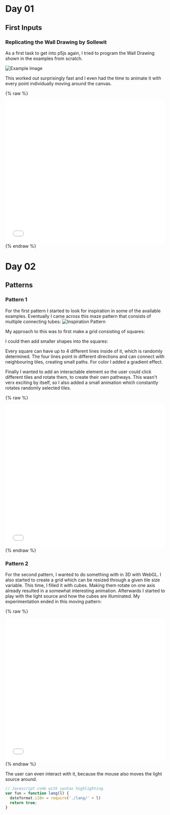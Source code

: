 # Day 01

## First Inputs

### Replicating the Wall Drawing by Sollewit
As a first task to get into p5js again, I tried to program the Wall Drawing shown in the examples from scratch.

![Example Image](content/day01/test.jpg)

This worked out surprisingly fast and I even had the time to animate it with every point individually moving around the canvas.

{% raw %}
<iframe src="content/day01/01/embed.html" width="100%" height="450px" frameborder="no"></iframe>
{% endraw %}

# Day 02

## Patterns

### Pattern 1
For the first pattern I started to look for inspiration in some of the available examples.
Eventually I came across this maze pattern that consists of multiple connecting tubes:
![Inspiration Pattern](content/day01/test.jpg)

My approach to this was to first make a grid consisting of squares:

I could then add smaller shapes into the squares:

Every square can have up to 4 different lines inside of it, which is randomly determined. The four lines point in different directions and can connect with neighbouring tiles, creating small paths. For color I added a gradient effect.

Finally I wanted to add an interactable element so the user could click different tiles and rotate them, to create their own pathways. This wasn't verx exciting by itself, so I also added a small animation which constantly rotates randomly selected tiles.

{% raw %}
<iframe src="content/day02/03/embed.html" width="100%" height="450px" frameborder="no"></iframe>
{% endraw %}

### Pattern 2
For the second pattern, I wanted to do something with in 3D with WebGL. I also started to create a grid which can be resized through a given tile size variable. This time, I filled it with cubes. Making them rotate on one axis already resulted in a somewhat interesting animation.
Afterwards I started to play with the light source and how the cubes are illuminated. My experimentation ended in this moving pattern:

{% raw %}
<iframe src="content/day02/04/embed.html" width="100%" height="450px" frameborder="no"></iframe>
{% endraw %}

The user can even interact with it, because the mouse also moves the light source around.




```js
// Javascript code with syntax highlighting.
var fun = function lang(l) {
  dateformat.i18n = require('./lang/' + l)
  return true;
}
```
